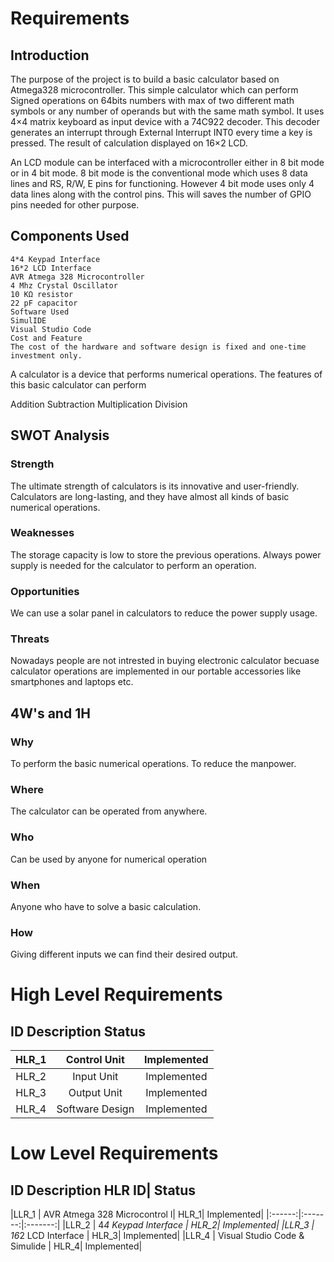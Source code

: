 # Requirements

## Introduction
The purpose of the project is to build a basic calculator based on Atmega328 microcontroller. This simple calculator which can perform Signed operations on 64bits numbers with max of two different math symbols or any number of operands but with the same math symbol. It uses 4×4 matrix keyboard as input device with a 74C922 decoder. This decoder generates an interrupt through External Interrupt INT0 every time a key is pressed. The result of calculation displayed on 16×2 LCD.

An LCD module can be interfaced with a microcontroller either in 8 bit mode or in 4 bit mode. 8 bit mode is the conventional mode which uses 8 data lines and RS, R/W, E pins for functioning. However 4 bit mode uses only 4 data lines along with the control pins. This will saves the number of GPIO pins needed for other purpose.

## Components Used
    4*4 Keypad Interface
    16*2 LCD Interface
    AVR Atmega 328 Microcontroller
    4 Mhz Crystal Oscillator
    10 KΩ resistor
    22 pF capacitor
    Software Used
    SimulIDE
    Visual Studio Code
    Cost and Feature
    The cost of the hardware and software design is fixed and one-time investment only.

A calculator is a device that performs numerical operations. The features of this basic calculator can perform

Addition
Subtraction
Multiplication
Division


## SWOT Analysis

### Strength
The ultimate strength of calculators is its innovative and user-friendly.
Calculators are long-lasting, and they have almost all kinds of basic numerical operations.

### Weaknesses
The storage capacity is low to store the previous operations.
Always power supply is needed for the calculator to perform an operation.

### Opportunities
We can use a solar panel in calculators to reduce the power supply usage.

### Threats
Nowadays people are not intrested in buying electronic calculator becuase calculator operations are implemented in our portable accessories like smartphones and laptops etc.


## 4W's and 1H

### Why
To perform the basic numerical operations.
To reduce the manpower.
### Where
The calculator can be operated from anywhere.
### Who
Can be used by anyone for numerical operation
### When
Anyone who have to solve a basic calculation.
### How
Giving different inputs we can find their desired output.

# High Level Requirements
## ID	Description	Status
|HLR_1   |	Control Unit|   Implemented|
|:------:|:-------:|:-------:|
|HLR_2   |  Input Unit   | Implemented|
|HLR_3   |  Output Unit  | Implemented|
|HLR_4   |  Software Design  | Implemented|

# Low Level Requirements
## ID	Description	HLR ID|	Status
|LLR_1   |  AVR Atmega 328 Microcontrol l| HLR_1|  Implemented|
|:------:|:-------:|:-------:|
|LLR_2   |  4*4 Keypad Interface    | HLR_2| Implemented|
|LLR_3   |  16*2 LCD Interface  | HLR_3| Implemented|
|LLR_4   |  Visual Studio Code & Simulide   | HLR_4| Implemented|